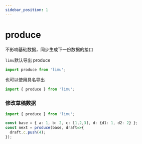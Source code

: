 ```yaml
---
sidebar_position: 1
---
```


# produce

不影响基础数据，同步生成下一份数据的接口

`limu`默认导出 produce
```ts
import produce from 'limu';
```

也可以使用具名导出
```ts
import { produce } from 'limu';
```

### 修改草稿数据
```ts
import { produce } from 'limu';

const base = { a: 1, b: 2, c: [1,2,3], d: {d1: 1, d2: 2} };
const next = produce(base, draft=>{
  draft.c.push(4);
});



```
